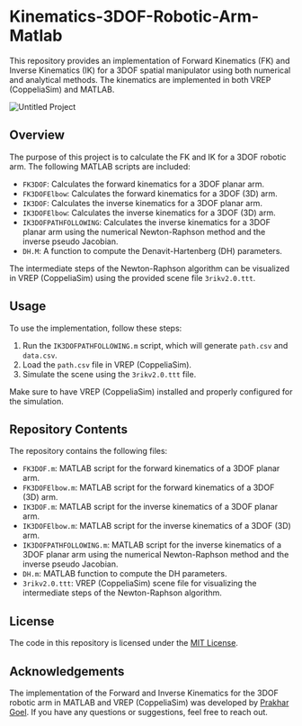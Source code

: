 # Kinematics-3DOF-Robotic-Arm-Matlab

This repository provides an implementation of Forward Kinematics (FK) and Inverse Kinematics (IK) for a 3DOF spatial manipulator using both numerical and analytical methods. The kinematics are implemented in both VREP (CoppeliaSim) and MATLAB.

![Untitled Project](https://user-images.githubusercontent.com/61418939/113280137-917beb80-9301-11eb-84f0-7f5ee6c0c84a.gif)

## Overview
The purpose of this project is to calculate the FK and IK for a 3DOF robotic arm. The following MATLAB scripts are included:

- `FK3DOF`: Calculates the forward kinematics for a 3DOF planar arm.
- `FK3DOFElbow`: Calculates the forward kinematics for a 3DOF (3D) arm.
- `IK3DOF`: Calculates the inverse kinematics for a 3DOF planar arm.
- `IK3DOFElbow`: Calculates the inverse kinematics for a 3DOF (3D) arm.
- `IK3DOFPATHFOLLOWING`: Calculates the inverse kinematics for a 3DOF planar arm using the numerical Newton-Raphson method and the inverse pseudo Jacobian.
- `DH.M`: A function to compute the Denavit-Hartenberg (DH) parameters.

The intermediate steps of the Newton-Raphson algorithm can be visualized in VREP (CoppeliaSim) using the provided scene file `3rikv2.0.ttt`.

## Usage
To use the implementation, follow these steps:
1. Run the `IK3DOFPATHFOLLOWING.m` script, which will generate `path.csv` and `data.csv`.
2. Load the `path.csv` file in VREP (CoppeliaSim).
3. Simulate the scene using the `3rikv2.0.ttt` file.

Make sure to have VREP (CoppeliaSim) installed and properly configured for the simulation.

## Repository Contents
The repository contains the following files:

- `FK3DOF.m`: MATLAB script for the forward kinematics of a 3DOF planar arm.
- `FK3DOFElbow.m`: MATLAB script for the forward kinematics of a 3DOF (3D) arm.
- `IK3DOF.m`: MATLAB script for the inverse kinematics of a 3DOF planar arm.
- `IK3DOFElbow.m`: MATLAB script for the inverse kinematics of a 3DOF (3D) arm.
- `IK3DOFPATHFOLLOWING.m`: MATLAB script for the inverse kinematics of a 3DOF planar arm using the numerical Newton-Raphson method and the inverse pseudo Jacobian.
- `DH.m`: MATLAB function to compute the DH parameters.
- `3rikv2.0.ttt`: VREP (CoppeliaSim) scene file for visualizing the intermediate steps of the Newton-Raphson algorithm.

## License
The code in this repository is licensed under the [MIT License](LICENSE).

## Acknowledgements
The implementation of the Forward and Inverse Kinematics for the 3DOF robotic arm in MATLAB and VREP (CoppeliaSim) was developed by [Prakhar Goel]. If you have any questions or suggestions, feel free to reach out.

[Prakhar Goel]: [https://www.linkedin.com/in/prakhar-goel-4616501a5/]
